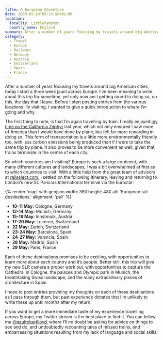 ```yaml
---
title: A European Adventure
date: 2009-05-10T00:33:58+01:00
location:
  locality: Littlehampton
  country_name: England
summary: After a number of years focusing my travels around big American cities, today I start a three week jaunt across Europe.
category:
  - Travel
  - Europe
  - Railways
  - Germany
  - Austria
  - Switzerland
  - Spain
  - France
---
```

After a number of years focusing my travels around big American cities, today I start a three week jaunt across Europe. I’ve been meaning to write about this trip for sometime, yet only now am I getting round to doing so, on this, the day that I leave. Before I start posting entries from the various locations I’m visiting, I wanted to give a quick introduction to where I’m going and why.

The first thing to note, is that I’m again travelling by train. I really enjoyed [my time on the California Zephyr][1] last year, which not only ensured I saw more of America than I would have done by plane, but felt far more rewarding in doing so. This form of transportation is a little more environmentally friendly too, with less carbon emissions being produced than if I were to take the same trip by plane. It also proves to be more convenient as well, given that trains terminate in the centre of each city.

So which countries am I visiting? Europe is such a large continent, with many different cultures and landscapes, I was a bit overwhelmed at first as to which countries to visit. With a little help from the great team of advisors at [railselect.com][2], I settled on the following itinerary, leaving and returning to London’s new St. Pancras International terminal via the Eurostar:

{% render 'map' with geojson
  width: 360
  height: 480
  alt: 'European rail destinations.'
  alignment: 'pull'
%}

* **10-11 May:** Cologne, Germany
* **12-14 May:** Munich, Germany
* **15-16 May:** Innsbruck, Austria
* **17-20 May:** Lucerne, Switzerland
* **22 May:** Zurich, Switzerland
* **23-24 May:** Barcelona, Spain
* **24-27 May:** Valencia, Spain
* **28 May:** Madrid, Spain
* **29 May:** Paris, France

Each of these destinations promises to be exciting, with opportunities to learn more about each country and it’s people. Better still, this trip will give my new SLR camera a proper work out, with opportunities to capture the Cathedral in Cologne, the palaces and Olympic park in Munich, the breathtaking Swiss landscape, and the many extraordinary pieces of architecture in Spain.

I hope to post entries providing my thoughts on each of these destinations as I pass through them, but past experience dictates that I’m unlikely to write these up until months after my return.

If you want to get a more immediate taste of my experience travelling across Europe, my Twitter stream is the best place to find it. You can follow me [@paulrobertlloyd][3], where I’ll no doubt be asking for advice on things to see and do, and undoubtedly recounting tales of missed trains, and embarrassing situations resulting from my lack of language and social skills!

[1]: /2008/09/california_zephyr
[2]: http://www.railselect.com/
[3]: https://twitter.com/paulrobertlloyd
